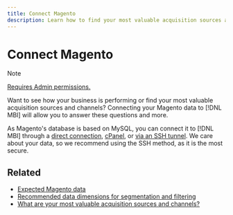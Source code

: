 ```yaml
---
title: Connect Magento
description: Learn how to find your most valuable acquisition sources and channels.
---
```

# Connect Magento

>[!NOTE]
>
>[Requires Admin permissions.](../../../administrator/user-management/user-management.md)

Want to see how your business is performing or find your most valuable acquisition sources and channels? Connecting your Magento data to [!DNL MBI] will allow you to answer these questions and more.

As Magento's database is based on MySQL, you can connect it to [!DNL MBI] through a [direct connection](../integrations/mysql-via-a-direct-connection.md), [cPanel](../integrations/mysql-via-cpanel.md), or [via an SSH tunnel](../integrations/mysql-via-ssh-tunnel.md). We care about your data, so we recommend using the SSH method, as it is the most secure.

## Related

* [Expected Magento data](../integrations/magento-data.md)
* [Recommended data dimensions for segmentation and filtering](../../../best-practices/segment-filter.md)
* [What are your most valuable acquisition sources and channels?](../../analysis/most-value-source-channel.md)

